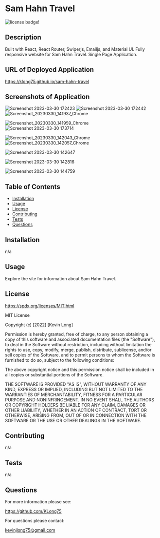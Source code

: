 # Sam Hahn Travel

![license badge!](https://img.shields.io/badge/license-MIT-blue)

## Description

Built with React, React Router, Swiperjs, Emailjs, and Material UI. Fully responsive website for Sam Hahn Travel. Single Page Application.

## URL of Deployed Application

<https://klong75.github.io/sam-hahn-travel>

## Screenshots of Application

![Screenshot 2023-03-30 172423](https://user-images.githubusercontent.com/98487770/228978082-65a56dc0-e9f4-41ea-b6ee-12df61fe346e.png)
![Screenshot 2023-03-30 172442](https://user-images.githubusercontent.com/98487770/228978096-25cf9539-afd1-48e0-993c-a0d179697c4e.png)
![Screenshot_20230330_141937_Chrome](https://user-images.githubusercontent.com/98487770/228949134-2037d933-d710-4590-a5db-c2f72d3ee2ea.jpg)


![Screenshot_20230330_141959_Chrome](https://user-images.githubusercontent.com/98487770/228978549-ba4d7a70-5755-4029-a6ab-b28a62174ea8.jpg)
![Screenshot 2023-03-30 173714](https://user-images.githubusercontent.com/98487770/228979062-8f9b5487-73e7-4ab1-a149-091e08d695f3.png)


![Screenshot_20230330_142043_Chrome](https://user-images.githubusercontent.com/98487770/228978560-02df30ed-8ec6-42e9-8365-e13e3b653a09.jpg)
![Screenshot_20230330_142057_Chrome](https://user-images.githubusercontent.com/98487770/228979244-1bb6bf45-8d47-4962-858d-5bc414c60b14.jpg)

![Screenshot 2023-03-30 142647](https://user-images.githubusercontent.com/98487770/228947900-45f457be-d682-4145-94ea-5b1e4eb7ca26.png)

![Screenshot 2023-03-30 142816](https://user-images.githubusercontent.com/98487770/228947920-33250e4f-fef5-45f5-a270-07450e5e7a06.png)

![Screenshot 2023-03-30 144759](https://user-images.githubusercontent.com/98487770/228948138-8b56e4e1-42b4-45a5-b0da-91c41f7f32b3.png)

## Table of Contents

- [Installation](#installation)
- [Usage](#usage)
- [License](#license)
- [Contributing](#contributing)
- [Tests](#tests)
- [Questions](#questions)

## Installation

n/a

## Usage

Explore the site for information about Sam Hahn Travel.

## License

<https://spdx.org/licenses/MIT.html>

MIT License

Copyright (c) [2022] [Kevin Long]

Permission is hereby granted, free of charge, to any person obtaining a copy
of this software and associated documentation files (the "Software"), to deal
in the Software without restriction, including without limitation the rights
to use, copy, modify, merge, publish, distribute, sublicense, and/or sell
copies of the Software, and to permit persons to whom the Software is
furnished to do so, subject to the following conditions:

The above copyright notice and this permission notice shall be included in all
copies or substantial portions of the Software.

THE SOFTWARE IS PROVIDED "AS IS", WITHOUT WARRANTY OF ANY KIND, EXPRESS OR
IMPLIED, INCLUDING BUT NOT LIMITED TO THE WARRANTIES OF MERCHANTABILITY,
FITNESS FOR A PARTICULAR PURPOSE AND NONINFRINGEMENT. IN NO EVENT SHALL THE
AUTHORS OR COPYRIGHT HOLDERS BE LIABLE FOR ANY CLAIM, DAMAGES OR OTHER
LIABILITY, WHETHER IN AN ACTION OF CONTRACT, TORT OR OTHERWISE, ARISING FROM,
OUT OF OR IN CONNECTION WITH THE SOFTWARE OR THE USE OR OTHER DEALINGS IN THE
SOFTWARE.

## Contributing

n/a

## Tests

n/a

## Questions

For more information please see:

<https://github.com/KLong75>

For questions please contact:

[kevinjlong75@gmail.com](mailto:kevinjlong75@gmail.com)
